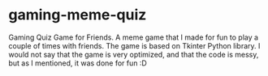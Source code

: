 # gaming-meme-quiz
Gaming Quiz Game for Friends. A meme game that I made for fun to play a couple of times with friends. The game is based on Tkinter Python library. I would not say that the game is very optimized, and that the code is messy, but as I mentioned, it was done for fun :D
